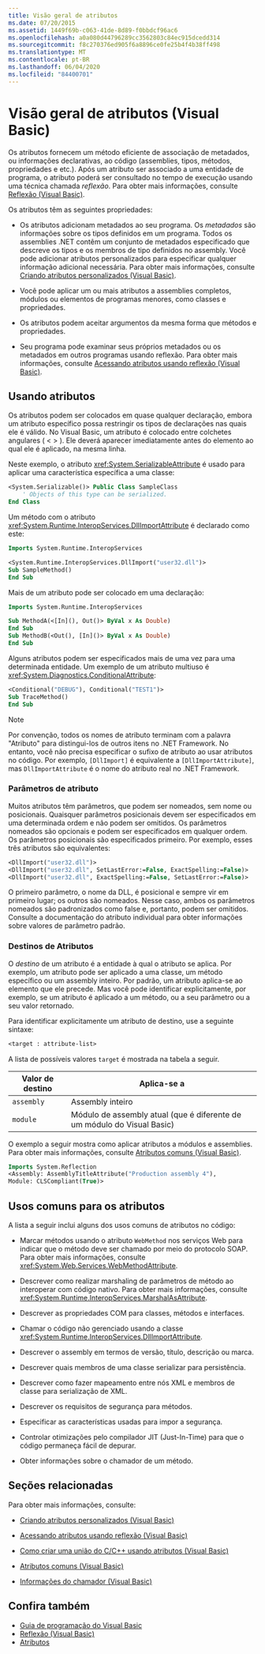 ```yaml
---
title: Visão geral de atributos
ms.date: 07/20/2015
ms.assetid: 1449f69b-c063-41de-8d89-f0bbdcf96ac6
ms.openlocfilehash: a0a080d44796289cc3562803c84ec915dcedd314
ms.sourcegitcommit: f8c270376ed905f6a8896ce0fe25b4f4b38ff498
ms.translationtype: MT
ms.contentlocale: pt-BR
ms.lasthandoff: 06/04/2020
ms.locfileid: "84400701"
---
```

# <a name="attributes-overview-visual-basic"></a>Visão geral de atributos (Visual Basic)

Os atributos fornecem um método eficiente de associação de metadados, ou informações declarativas, ao código (assemblies, tipos, métodos, propriedades e etc.). Após um atributo ser associado a uma entidade de programa, o atributo poderá ser consultado no tempo de execução usando uma técnica chamada *reflexão*. Para obter mais informações, consulte [Reflexão (Visual Basic)](../reflection.md).

Os atributos têm as seguintes propriedades:

- Os atributos adicionam metadados ao seu programa. Os *metadados* são informações sobre os tipos definidos em um programa. Todos os assemblies .NET contêm um conjunto de metadados especificado que descreve os tipos e os membros de tipo definidos no assembly. Você pode adicionar atributos personalizados para especificar qualquer informação adicional necessária. Para obter mais informações, consulte [Criando atributos personalizados (Visual Basic)](creating-custom-attributes.md).

- Você pode aplicar um ou mais atributos a assemblies completos, módulos ou elementos de programas menores, como classes e propriedades.

- Os atributos podem aceitar argumentos da mesma forma que métodos e propriedades.

- Seu programa pode examinar seus próprios metadados ou os metadados em outros programas usando reflexão. Para obter mais informações, consulte [Acessando atributos usando reflexão (Visual Basic)](accessing-attributes-by-using-reflection.md).

## <a name="using-attributes"></a>Usando atributos

Os atributos podem ser colocados em quase qualquer declaração, embora um atributo específico possa restringir os tipos de declarações nas quais ele é válido. No Visual Basic, um atributo é colocado entre colchetes angulares ( \< > ). Ele deverá aparecer imediatamente antes do elemento ao qual ele é aplicado, na mesma linha.

Neste exemplo, o atributo <xref:System.SerializableAttribute> é usado para aplicar uma característica específica a uma classe:

```vb
<System.Serializable()> Public Class SampleClass
    ' Objects of this type can be serialized.
End Class
```

 Um método com o atributo <xref:System.Runtime.InteropServices.DllImportAttribute> é declarado como este:

```vb
Imports System.Runtime.InteropServices
```

```vb
<System.Runtime.InteropServices.DllImport("user32.dll")>
Sub SampleMethod()
End Sub
```

Mais de um atributo pode ser colocado em uma declaração:

```vb
Imports System.Runtime.InteropServices
```

```vb
Sub MethodA(<[In](), Out()> ByVal x As Double)
End Sub
Sub MethodB(<Out(), [In]()> ByVal x As Double)
End Sub
```

Alguns atributos podem ser especificados mais de uma vez para uma determinada entidade. Um exemplo de um atributo multiuso é <xref:System.Diagnostics.ConditionalAttribute>:

```vb
<Conditional("DEBUG"), Conditional("TEST1")>
Sub TraceMethod()
End Sub
```

> [!NOTE]
> Por convenção, todos os nomes de atributo terminam com a palavra "Atributo" para distingui-los de outros itens no .NET Framework. No entanto, você não precisa especificar o sufixo de atributo ao usar atributos no código. Por exemplo, `[DllImport]` é equivalente a `[DllImportAttribute]`, mas `DllImportAttribute` é o nome do atributo real no .NET Framework.

### <a name="attribute-parameters"></a>Parâmetros de atributo

Muitos atributos têm parâmetros, que podem ser nomeados, sem nome ou posicionais. Quaisquer parâmetros posicionais devem ser especificados em uma determinada ordem e não podem ser omitidos. Os parâmetros nomeados são opcionais e podem ser especificados em qualquer ordem. Os parâmetros posicionais são especificados primeiro. Por exemplo, esses três atributos são equivalentes:

```vb
<DllImport("user32.dll")>
<DllImport("user32.dll", SetLastError:=False, ExactSpelling:=False)>
<DllImport("user32.dll", ExactSpelling:=False, SetLastError:=False)>
```

O primeiro parâmetro, o nome da DLL, é posicional e sempre vir em primeiro lugar; os outros são nomeados. Nesse caso, ambos os parâmetros nomeados são padronizados como false e, portanto, podem ser omitidos. Consulte a documentação do atributo individual para obter informações sobre valores de parâmetro padrão.

### <a name="attribute-targets"></a>Destinos de Atributos

O *destino* de um atributo é a entidade à qual o atributo se aplica. Por exemplo, um atributo pode ser aplicado a uma classe, um método específico ou um assembly inteiro. Por padrão, um atributo aplica-se ao elemento que ele precede. Mas você pode identificar explicitamente, por exemplo, se um atributo é aplicado a um método, ou a seu parâmetro ou a seu valor retornado.

Para identificar explicitamente um atributo de destino, use a seguinte sintaxe:

```vb
<target : attribute-list>
```

A lista de possíveis valores `target` é mostrada na tabela a seguir.

|Valor de destino|Aplica-se a|
|------------------|----------------|
|`assembly`|Assembly inteiro|
|`module`|Módulo de assembly atual (que é diferente de um módulo do Visual Basic)|

 O exemplo a seguir mostra como aplicar atributos a módulos e assemblies. Para obter mais informações, consulte [Atributos comuns (Visual Basic)](common-attributes.md).

```vb
Imports System.Reflection
<Assembly: AssemblyTitleAttribute("Production assembly 4"),
Module: CLSCompliant(True)>
```

## <a name="common-uses-for-attributes"></a>Usos comuns para os atributos

A lista a seguir inclui alguns dos usos comuns de atributos no código:

- Marcar métodos usando o atributo `WebMethod` nos serviços Web para indicar que o método deve ser chamado por meio do protocolo SOAP. Para obter mais informações, consulte <xref:System.Web.Services.WebMethodAttribute>.

- Descrever como realizar marshaling de parâmetros de método ao interoperar com código nativo. Para obter mais informações, consulte <xref:System.Runtime.InteropServices.MarshalAsAttribute>.

- Descrever as propriedades COM para classes, métodos e interfaces.

- Chamar o código não gerenciado usando a classe <xref:System.Runtime.InteropServices.DllImportAttribute>.

- Descrever o assembly em termos de versão, título, descrição ou marca.

- Descrever quais membros de uma classe serializar para persistência.

- Descrever como fazer mapeamento entre nós XML e membros de classe para serialização de XML.

- Descrever os requisitos de segurança para métodos.

- Especificar as características usadas para impor a segurança.

- Controlar otimizações pelo compilador JIT (Just-In-Time) para que o código permaneça fácil de depurar.

- Obter informações sobre o chamador de um método.

## <a name="related-sections"></a>Seções relacionadas

Para obter mais informações, consulte:

- [Criando atributos personalizados (Visual Basic)](creating-custom-attributes.md)

- [Acessando atributos usando reflexão (Visual Basic)](accessing-attributes-by-using-reflection.md)

- [Como criar uma união do C/C++ usando atributos (Visual Basic)](how-to-create-a-c-cpp-union-by-using-attributes.md)

- [Atributos comuns (Visual Basic)](common-attributes.md)

- [Informações do chamador (Visual Basic)](../caller-information.md)

## <a name="see-also"></a>Confira também

- [Guia de programação do Visual Basic](../../index.md)
- [Reflexão (Visual Basic)](../reflection.md)
- [Atributos](../../../../standard/attributes/index.md)
